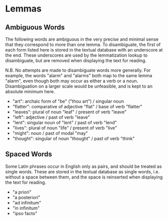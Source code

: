 # Lemmas

## Ambiguous Words

The following words are ambiguous in the very precise and minimal sense that they correspond to more than one lemma. To disambiguate, the first of each form listed here is stored in the textual database with an underscore at the end. These underscores are used by the lemmatization lookup to disambiguate, but are removed when displaying the text for reading.

N.B. No attempts are made to disambiguate words more generally. For example, the words "alarm" and "alarms" both map to the same lemma "alarm", even though both may occur as either a verb or a noun. Disambiguation on a larger scale would be unfeasible, and is kept to an absolute minimum here.

- "art": archaic form of "be" ("thou art") / singular noun
- "flatter": comparative of adjective "flat" / base of verb "flatter"
- "leaves": plural of noun "leaf" / present of verb "leave"
- "left": adjective / past of verb "leave"
- "lent": singular noun of "lent" / past of verb "lend"
- "lives": plural of noun "life" / present of verb "live"
- "might": noun / past of modal "may"
- "thought": singular of noun "thought" / past of verb "think"

## Spaced Words

Some Latin phrases occur in English only as pairs, and should be treated as single words. These are stored in the textual database as single words, i.e. without a space between them, and the space is reinserted when displaying the text for reading.

- "a priori"
- "a posteriori"
- "ad infinitum"
- "in infinitum"
- "ipso facto"

